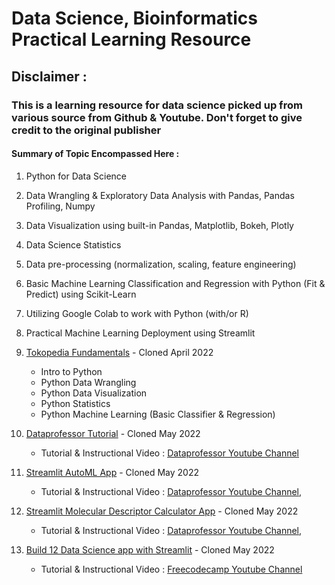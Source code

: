 # Data Science, Bioinformatics Practical Learning Resource

## Disclaimer : 
### This is a learning resource for data science picked up from various source from Github & Youtube. Don't forget to give credit to the original publisher

#### Summary of Topic Encompassed Here :
1. Python for Data Science
2. Data Wrangling & Exploratory Data Analysis with Pandas, Pandas Profiling, Numpy
3. Data Visualization using built-in Pandas, Matplotlib, Bokeh, Plotly
4. Data Science Statistics 
5. Data pre-processing (normalization, scaling, feature engineering)
6. Basic Machine Learning Classification and Regression with Python (Fit & Predict) using Scikit-Learn
7. Utilizing Google Colab to work with Python (with/or R)
8. Practical Machine Learning Deployment using Streamlit


1. [Tokopedia Fundamentals](https://github.com/onlyphantom/tokopedia-fundamentals) - Cloned April 2022
    - Intro to Python
    - Python Data Wrangling
    - Python Data Visualization
    - Python Statistics
    - Python Machine Learning (Basic Classifier & Regression)

2. [Dataprofessor Tutorial](https://github.com/dataprofessor) - Cloned May 2022
    - Tutorial & Instructional Video : [Dataprofessor Youtube Channel](https://www.youtube.com/channel/UCV8e2g4IWQqK71bbzGDEI4Q)

3. [Streamlit AutoML App](https://github.com/dataprofessor/ml-auto-app) - Cloned May 2022
    - Tutorial & Instructional Video : [Dataprofessor Youtube Channel](https://www.youtube.com/watch?v=ApxEBGbqTyQ&list=PLtqF5YXg7GLlUX95uiDdKOEJGrWPVJIhL&index=4), 

4. [Streamlit Molecular Descriptor Calculator App](https://github.com/dataprofessor/moldesc-app) - Cloned May 2022
    - Tutorial & Instructional Video : [Dataprofessor Youtube Channel](https://www.youtube.com/watch?v=ApxEBGbqTyQ&list=PLtqF5YXg7GLlUX95uiDdKOEJGrWPVJIhL&index=4), 

5. [Build 12 Data Science app with Streamlit](https://github.com/dataprofessor/streamlit_freecodecamp) - Cloned May 2022
    - Tutorial & Instructional Video : [Freecodecamp Youtube Channel](https://www.youtube.com/watch?v=JwSS70SZdyM)
    
